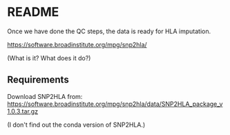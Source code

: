 # README

Once we have done the QC steps, the data is ready for HLA imputation.

https://software.broadinstitute.org/mpg/snp2hla/

(What is it? What does it do?)

## Requirements

Download SNP2HLA from: https://software.broadinstitute.org/mpg/snp2hla/data/SNP2HLA_package_v1.0.3.tar.gz 

(I don't find out the conda version of SNP2HLA.)
